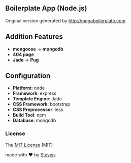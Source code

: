 ## Boilerplate App (Node.js)  
Original version generated by http://megaboilerplate.com

## Addition Features
- **mongoose** -> **mongodb**
- **404 page**
- **Jade** -> **Pug**

## Configuration
- **Platform:** node
- **Framework**: express
- **Template Engine**: Jade 
- **CSS Framework**: bootstrap
- **CSS Preprocessor**: less
- **Build Tool**: npm
- **Database**: mongodb

### License
The [MIT License](https://github.com/sahat/megaboilerplate/blob/master/LICENSE) (MIT)

made with &#x2764; by [Steven](https://github.com/iamstevendao).